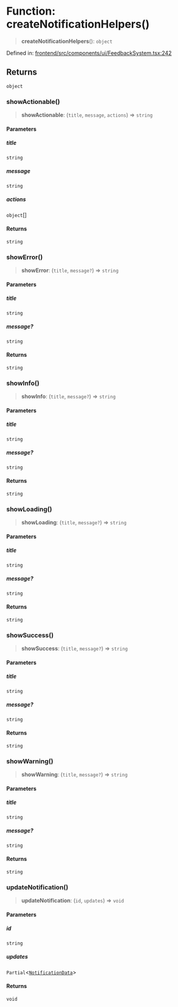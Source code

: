 # Function: createNotificationHelpers()

> **createNotificationHelpers**(): `object`

Defined in: [frontend/src/components/ui/FeedbackSystem.tsx:242](https://github.com/lsendel/sass/blob/ca8b2b87627589617e0de57047e1f50d53e78078/frontend/src/components/ui/FeedbackSystem.tsx#L242)

## Returns

`object`

### showActionable()

> **showActionable**: (`title`, `message`, `actions`) => `string`

#### Parameters

##### title

`string`

##### message

`string`

##### actions

`object`[]

#### Returns

`string`

### showError()

> **showError**: (`title`, `message?`) => `string`

#### Parameters

##### title

`string`

##### message?

`string`

#### Returns

`string`

### showInfo()

> **showInfo**: (`title`, `message?`) => `string`

#### Parameters

##### title

`string`

##### message?

`string`

#### Returns

`string`

### showLoading()

> **showLoading**: (`title`, `message?`) => `string`

#### Parameters

##### title

`string`

##### message?

`string`

#### Returns

`string`

### showSuccess()

> **showSuccess**: (`title`, `message?`) => `string`

#### Parameters

##### title

`string`

##### message?

`string`

#### Returns

`string`

### showWarning()

> **showWarning**: (`title`, `message?`) => `string`

#### Parameters

##### title

`string`

##### message?

`string`

#### Returns

`string`

### updateNotification()

> **updateNotification**: (`id`, `updates`) => `void`

#### Parameters

##### id

`string`

##### updates

`Partial`\<[`NotificationData`](../interfaces/NotificationData.md)\>

#### Returns

`void`
